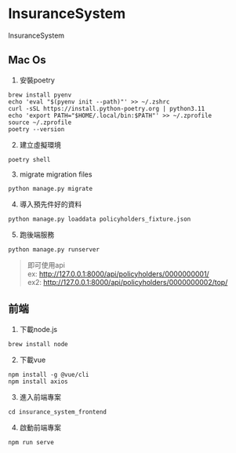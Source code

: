 # InsuranceSystem
InsuranceSystem

## Mac Os
1. 安裝poetry
```
brew install pyenv
echo 'eval "$(pyenv init --path)"' >> ~/.zshrc
curl -sSL https://install.python-poetry.org | python3.11
echo 'export PATH="$HOME/.local/bin:$PATH"' >> ~/.zprofile
source ~/.zprofile
poetry --version
```

2. 建立虛擬環境
```
poetry shell
```
3. migrate migration files 
```
python manage.py migrate
```
4. 導入預先件好的資料
```
python manage.py loaddata policyholders_fixture.json
```
5. 跑後端服務
```
python manage.py runserver
```
> 即可使用api  
> ex: http://127.0.0.1:8000/api/policyholders/0000000001/  
> ex2: http://127.0.0.1:8000/api/policyholders/0000000002/top/  

## 前端
1. 下載node.js 
```
brew install node
```
2. 下載vue
```
npm install -g @vue/cli
npm install axios
```
3. 進入前端專案
```
cd insurance_system_frontend 
```
4. 啟動前端專案
```
npm run serve
```
